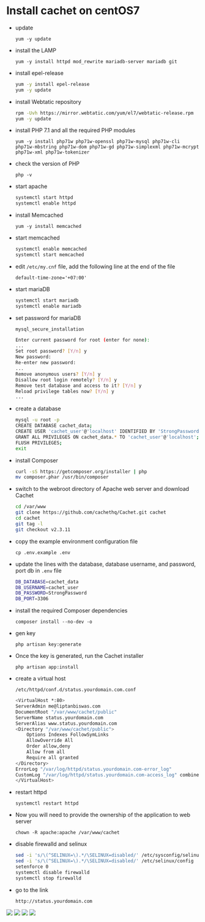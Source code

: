 

# Install cachet on centOS7

- update

    ``yum -y update``

- install the LAMP

    ``yum -y install httpd mod_rewrite mariadb-server mariadb git``

- install epel-release

    ```sh
    yum -y install epel-release
    yum -y update
    ```

- install Webtatic repository

    ```sh
    rpm -Uvh https://mirror.webtatic.com/yum/el7/webtatic-release.rpm
    yum -y update
    ```

- install PHP 7.1 and all the required PHP modules

    ``yum -y install php71w php71w-openssl php71w-mysql php71w-cli php71w-mbstring php71w-dom php71w-gd php71w-simplexml php71w-mcrypt php71w-xml php71w-tokenizer``

- check the version of PHP

    ``php -v``

- start apache 

    ```sh 
    systemctl start httpd 
    systemctl enable httpd
    ```

- install Memcached

    ``yum -y install memcached``

- start memcached

    ```sh
    systemctl enable memcached 
    systemctl start memcached
    ```

- edit ``/etc/my.cnf`` file, add the following line at the end of the file

    ``default-time-zone='+07:00'``

- start mariaDB 

    ```sh
    systemctl start mariadb
    systemctl enable mariadb
    ```

- set password for mariaDB 

    ``mysql_secure_installation``

    ```sh
    Enter current password for root (enter for none):
    ...
    Set root password? [Y/n] y
    New password: 
    Re-enter new password: 
    ...
    Remove anonymous users? [Y/n] y
    Disallow root login remotely? [Y/n] y
    Remove test database and access to it? [Y/n] y
    Reload privilege tables now? [Y/n] y
    ...
    ```

- create a database 

    ```sh
    mysql -u root -p
    CREATE DATABASE cachet_data;
    CREATE USER 'cachet_user'@'localhost' IDENTIFIED BY 'StrongPassword';
    GRANT ALL PRIVILEGES ON cachet_data.* TO 'cachet_user'@'localhost';
    FLUSH PRIVILEGES;
    exit
    ```

- install Composer

    ```sh
    curl -sS https://getcomposer.org/installer | php
    mv composer.phar /usr/bin/composer
    ```

- switch to the webroot directory of Apache web server and download Cachet

    ```sh
    cd /var/www 
    git clone https://github.com/cachethq/Cachet.git cachet
    cd cachet
    git tag -l
    git checkout v2.3.11

- copy the example environment configuration file

    ``cp .env.example .env``

- update the lines with the database, database username, and password, port db in ``.env`` file 

    ```sh
    DB_DATABASE=cachet_data
    DB_USERNAME=cachet_user
    DB_PASSWORD=StrongPassword
    DB_PORT=3306
    ```

- install the required Composer dependencies

    ``composer install --no-dev -o``

- gen key 

    ``php artisan key:generate``

- Once the key is generated, run the Cachet installer

    ``php artisan app:install``

- create a virtual host

    ``/etc/httpd/conf.d/status.yourdomain.com.conf``

    ```sh
    <VirtualHost *:80>
    ServerAdmin me@liptanbiswas.com
    DocumentRoot "/var/www/cachet/public"
    ServerName status.yourdomain.com
    ServerAlias www.status.yourdomain.com
    <Directory "/var/www/cachet/public">
        Options Indexes FollowSymLinks
        AllowOverride All
        Order allow,deny
        Allow from all
        Require all granted
    </Directory>
    ErrorLog "/var/log/httpd/status.yourdomain.com-error_log"
    CustomLog "/var/log/httpd/status.yourdomain.com-access_log" combined
    </VirtualHost>
    ```

- restart httpd

    ``systemctl restart httpd``

- Now you will need to provide the ownership of the application to web server

    ``chown -R apache:apache /var/www/cachet``

- disable firewalld and selinux 

    ```sh
    sed -i 's/\(^SELINUX=\).*/\SELINUX=disabled/' /etc/sysconfig/selinux
    sed -i 's/\(^SELINUX=\).*/\SELINUX=disabled/' /etc/selinux/config
    setenforce 0
    systemctl disable firewalld
    systemctl stop firewalld
    ```

- go to the link 

    ``http://status.yourdomain.com``

<img src="https://i.imgur.com/L644Fg8.png">

<img src="https://i.imgur.com/AYk698y.png">

<img src="https://i.imgur.com/pHoeJ3l.png">

<img src="https://i.imgur.com/KqT5UVL.png">

